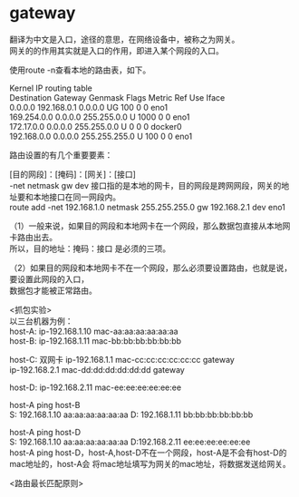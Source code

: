 # gateway    
翻译为中文是入口，途径的意思，在网络设备中，被称之为网关。  
网关的的作用其实就是入口的作用，即进入某个网段的入口。  
  
  
使用route -n查看本地的路由表，如下。  
  
Kernel IP routing table  
Destination     Gateway         Genmask         Flags Metric Ref    Use Iface  
0.0.0.0         192.168.0.1     0.0.0.0         UG    100    0        0 eno1  
169.254.0.0     0.0.0.0         255.255.0.0     U     1000   0        0 eno1  
172.17.0.0      0.0.0.0         255.255.0.0     U     0      0        0 docker0  
192.168.0.0     0.0.0.0         255.255.255.0   U     100    0        0 eno1  
  
路由设置的有几个重要要素：  
  
[目的网段]：[掩码]：[网关]：[接口]  
 -net       netmask  gw     dev
接口指的是本地的网卡，目的网段是跨网网段，网关的地址要和本地接口在同一网段内。  
route add -net 192.168.1.0 netmask 255.255.255.0 gw 192.168.2.1 dev eno1  
  
（1）一般来说，如果目的网段和本地网卡在一个网段，那么数据包直接从本地网卡路由出去。  
所以，目的地址：掩码：接口 是必须的三项。  
  
（2）如果目的网段和本地网卡不在一个网段，那么必须要设置路由，也就是说，要设置此网段的入口，  
数据包才能被正常路由。  
  
  
<抓包实验>  
以三台机器为例：  
host-A: ip-192.168.1.10 mac-aa:aa:aa:aa:aa:aa  
host-B: ip-192.168.1.11 mac-bb:bb:bb:bb:bb:bb  
  
host-C: 双网卡
   ip-192.168.1.1  mac-cc:cc:cc:cc:cc:cc   gateway  
   ip-192.168.2.1  mac-dd:dd:dd:dd:dd:dd   gateway  
  
host-D: ip-192.168.2.11 mac-ee:ee:ee:ee:ee:ee  
  
host-A ping host-B  
S: 192.168.1.10 aa:aa:aa:aa:aa:aa  D: 192.168.1.11 bb:bb:bb:bb:bb:bb  
  
host-A ping host-D  
S: 192.168.1.10 aa:aa:aa:aa:aa:aa  D:192.168.2.11 ee:ee:ee:ee:ee:ee  
host-A ping host-D，host-A,host-D不在一个网段，host-A是不会有host-D的mac地址的，host-A会
将mac地址填写为网关的mac地址，将数据发送给网关。  

<路由最长匹配原则>  

